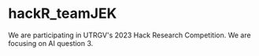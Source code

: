 # hackR_teamJEK

We are participating in UTRGV's 2023 Hack Research Competition. 
We are focusing on AI question 3.
